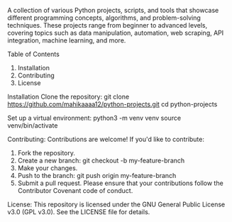A collection of various Python projects, scripts, and tools that showcase different programming concepts, algorithms, and problem-solving techniques. These projects range from beginner to advanced levels, covering topics such as data manipulation, automation, web scraping, API integration, machine learning, and more.

Table of Contents
1. Installation
2. Contributing
3. License

Installation
Clone the repository:
git clone https://github.com/mahikaaaa12/python-projects.git
cd python-projects

Set up a virtual environment:
python3 -m venv venv
source venv/bin/activate

Contributing:
Contributions are welcome! If you'd like to contribute:
1. Fork the repository.
2. Create a new branch: git checkout -b my-feature-branch
3. Make your changes.
4. Push to the branch: git push origin my-feature-branch
5. Submit a pull request.
Please ensure that your contributions follow the Contributor Covenant code of conduct.

License:
This repository is licensed under the GNU General Public License v3.0 (GPL v3.0). See the LICENSE file for details.
